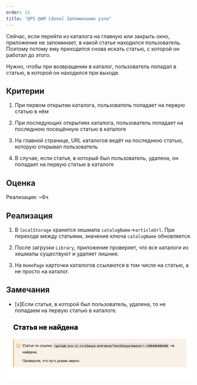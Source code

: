 ```yaml
---
order: 15
title: "@PS @AM [done] Запоминание узла"
---
```


Сейчас, если перейти из каталога на главную или закрыть окно, приложение не запоминает, в какой статье находился пользователь. Поэтому потому ему приходится снова искать статью, с которой он работал до этого.

Нужно, чтобы при возвращении в каталог, пользователь попадал в статью, в которой он находился при выходе.

## Критерии

1. При первом открытии каталога, пользователь попадает на первую статью в нём

2. При последующих открытиях каталога, пользователь попадает на последнюю посещённую статью в каталоге

3. На главной странице, URL каталогов ведёт на последнюю статью, которую открывал пользователь

4. В случае, если статья, в который был пользователь, удалена, он попадает на первую статью в каталоге

## Оценка

Реализация: \~6ч

## Реализация

1. В `localStorage` хранится хешмапа `catalogName`\->`articleUrl`. При переходе между статьями, значение ключа `catalogName` обновляется.

2. После загрузки `Library`, приложение проверяет, что все каталоги из хешмапы существуют и удаляет лишние.

3. На `HomePage` карточки каталогов ссылаются в том числе на статью, а не просто на каталог.

## Замечания

-  \[x\]Если статья, в которой был пользователь, удалена, то не попадаем на первую статью в каталоге.

![](./zapominanie-uzla.png)
